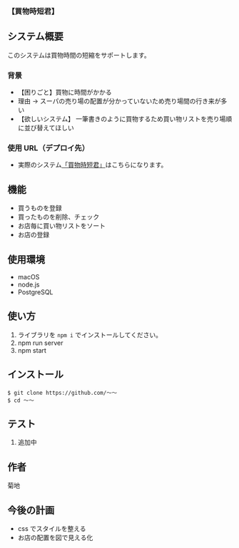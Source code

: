 ### 【買物時短君】

## システム概要

このシステムは買物時間の短縮をサポートします。

### 背景

- 【困りごと】買物に時間がかかる
- 理由 → スーパの売り場の配置が分かっていないため売り場間の行き来が多い
- 【欲しいシステム】 一筆書きのように買物するため買い物リストを売り場順に並び替えてほしい

### 使用 URL（デプロイ先）

- 実際のシステム[「買物時短君」](https://kjk.onrender.com/)はこちらになります。

## 機能

- 買うものを登録
- 買ったものを削除、チェック
- お店毎に買い物リストをソート
- お店の登録

## 使用環境

- macOS
- node.js
- PostgreSQL

## 使い方

1. ライブラリを `npm i` でインストールしてください。
2. npm run server
3. npm start

## インストール

```
$ git clone https://github.com/〜〜
$ cd 〜〜
```

## テスト

1. 追加中

## 作者

菊地

## 今後の計画

- css でスタイルを整える
- お店の配置を図で見える化
